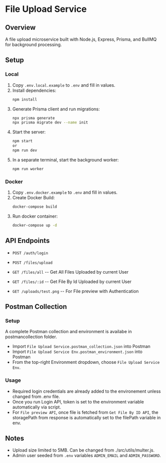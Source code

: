 # File Upload Service

## Overview

A file upload microservice built with Node.js, Express, Prisma, and BullMQ for background processing.

## Setup

### Local

1. Copy `.env.local.example` to `.env` and fill in values.
2. Install dependencies:
   ```bash
   npm install
   ```
3. Generate Prisma client and run migrations:
   ```bash
   npx prisma generate
   npx prisma migrate dev --name init
   ```
4. Start the server:
   ```bash
   npm start
   or
   npm run dev
   ```
5. In a separate terminal, start the background worker:
   ```bash
   npm run worker
   ```

### Docker

1. Copy `.env.docker.example` to `.env` and fill in values.
2. Create Docker Build:
   ```bash
   docker-compose build
   ```
3. Run docker container:
   ```bash
   docker-compose up -d
   ```

## API Endpoints

- `POST /auth/login`

- `POST /files/upload`

- `GET /files/all` -- Get All Files Uploaded by current User

- `GET /files/:id` -- Get File By Id Uploaded by current User

- `GET /uploads/test.png` -- For File preview with Authentication

## Postman Collection

### Setup

A complete Postman collection and environment is availabe in postmancollection folder.

- Import `File Upload Service.postman_collection.json` into Postman
- Import `File Upload Service Env.postman_environment.json` into Postman
- From the top-right Environment dropdown, choose `File Upload Service Env`.

### Usage

- Required login credentials are already added to the environement unless changed from .env file.
- Once you run Login API, token is set to the environment variable automatically via script.
- For `File preview API`, once file is fetched from `Get File By ID API`, the storagePath from response is automatically set to the filePath variable in env.

## Notes

- Upload size limited to 5MB. Can be changed from ./src/utils/multer.js.
- Admin user seeded from `.env` variables `ADMIN_EMAIL` and `ADMIN_PASSWORD`.
